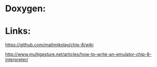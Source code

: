 # Doxygen:


# Links:

https://github.com/mattmikolay/chip-8/wiki

http://www.multigesture.net/articles/how-to-write-an-emulator-chip-8-interpreter/